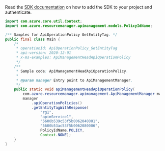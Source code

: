 Read the [SDK documentation](https://github.com/Azure/azure-sdk-for-java/blob/azure-resourcemanager-apimanagement_1.0.0-beta.2/sdk/apimanagement/azure-resourcemanager-apimanagement/README.md) on how to add the SDK to your project and authenticate.

```java
import com.azure.core.util.Context;
import com.azure.resourcemanager.apimanagement.models.PolicyIdName;

/** Samples for ApiOperationPolicy GetEntityTag. */
public final class Main {
    /*
     * operationId: ApiOperationPolicy_GetEntityTag
     * api-version: 2020-12-01
     * x-ms-examples: ApiManagementHeadApiOperationPolicy
     */
    /**
     * Sample code: ApiManagementHeadApiOperationPolicy.
     *
     * @param manager Entry point to ApiManagementManager.
     */
    public static void apiManagementHeadApiOperationPolicy(
        com.azure.resourcemanager.apimanagement.ApiManagementManager manager) {
        manager
            .apiOperationPolicies()
            .getEntityTagWithResponse(
                "rg1",
                "apimService1",
                "5600b539c53f5b0062040001",
                "5600b53ac53f5b0062080006",
                PolicyIdName.POLICY,
                Context.NONE);
    }
}
```
